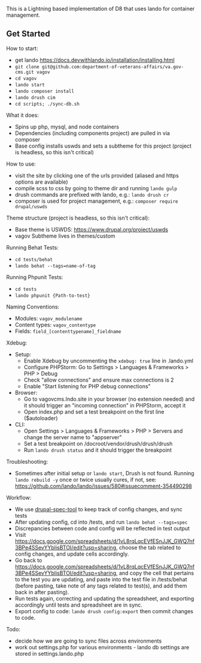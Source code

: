 This is a Lightning based implementation of D8 that uses lando for container management.

## Get Started
How to start:
* get lando https://docs.devwithlando.io/installation/installing.html
* `git clone git@github.com:department-of-veterans-affairs/va.gov-cms.git vagov`
* `cd vagov`
* `lando start`
* `lando composer install`
* `lando drush cim`
* `cd scripts; ./sync-db.sh`

What it does:
* Spins up php, mysql, and node containers
* Dependencies (including components project) are pulled in via composer
* Base config installs uswds and sets a subtheme for this project (project is headless, so this isn't critical)

How to use:
* visit the site by clicking one of the urls provided (aliased and https options are available)
* compile scss to css by going to theme dir and running `lando gulp`
* drush commands are prefixed with lando, e.g.: `lando drush cr`
* composer is used for project management, e.g.: `composer require drupal/uswds`

Theme structure (project is headless, so this isn't critical):
* Base theme is USWDS: https://www.drupal.org/project/uswds
* vagov Subtheme lives in themes/custom

Running Behat Tests:
* `cd tests/behat`
* `lando behat --tags=name-of-tag`

Running Phpunit Tests:
* `cd tests`
* `lando phpunit {Path-to-test}`

Naming Conventions:
* Modules: `vagov_modulename`
* Content types: `vagov_contentype`
* Fields: `field_[contenttypename]_fieldname`

Xdebug:
* Setup:
    * Enable Xdebug by uncommenting the `xdebug: true` line in .lando.yml
    * Configure PHPStorm: Go to Settings > Languages & Frameworks > PHP > Debug
    * Check "allow connections" and ensure max connections is 2
    * Enable "Start listening for PHP debug connections"
* Browser:
    * Go to vagovcms.lndo.site in your browser (no extension needed) and it should trigger an "incoming connection" in PHPStorm, accept it
    * Open index.php and set a test breakpoint on the first line ($autoloader)
* CLI:
    * Open Settings > Languages & Frameworks > PHP > Servers and change the server name to "appserver"
    * Set a test breakpoint on /docroot/vendor/drush/drush/drush
    * Run `lando drush status` and it should trigger the breakpoint

Troubleshooting:
* Sometimes after initial setup or `lando start`, Drush is not found. Running `lando rebuild -y` once or twice usually cures, if not, see: https://github.com/lando/lando/issues/580#issuecomment-354490298

Workflow:
* We use [drupal-spec-tool](https://github.com/acquia/drupal-spec-tool) to keep track of config changes, and sync tests
* After updating config, cd into /tests, and run `lando behat --tags=spec`
* Discrepancies between code and config will be reflected in test output
* Visit https://docs.google.com/spreadsheets/d/1vL8rqLqcEVfESnJJK_GWQ7nf3BPe4SSevYYblisBTOI/edit?usp=sharing, choose the tab
related to config changes, and update cells accordingly.
* Go back to https://docs.google.com/spreadsheets/d/1vL8rqLqcEVfESnJJK_GWQ7nf3BPe4SSevYYblisBTOI/edit?usp=sharing, and copy the cell that
pertains to the test you are updating, and paste into the test file in /tests/behat (before pasting, take note of any tags related to test(s), and add them back in after pasting).
* Run tests again, correcting and updating the spreadsheet, and exporting accordingly until tests and spreadsheet are in sync.
* Export config to code: `lando drush config:export` then commit changes to code.

Todo:
* decide how we are going to sync files across environments
* work out settings.php for various environments - lando db settings are stored in settings.lando.php
